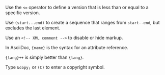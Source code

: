 Use the `<=` operator to define a version that is less than or equal to a specific version.

Use `(start...end)` to create a sequence that ranges from `start--end`, but excludes the last element.

Use an `<!-- XML comment -->` to disable or hide markup.

In AsciiDoc, `{name}` is the syntax for an attribute reference.

`{lang}++` is simply better than `{lang}`.

Type `&copy;` or `(C)` to enter a copyright symbol.
